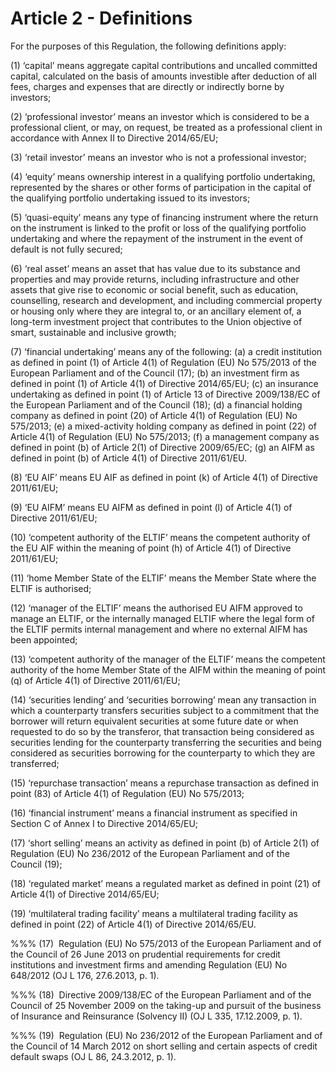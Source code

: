 # Article 2 - Definitions


For the purposes of this Regulation, the following definitions apply:

(1) ‘capital’ means aggregate capital contributions and uncalled committed capital, calculated on the basis of amounts investible after deduction of all fees, charges and expenses that are directly or indirectly borne by investors;

(2) ‘professional investor’ means an investor which is considered to be a professional client, or may, on request, be treated as a professional client in accordance with Annex II to Directive 2014/65/EU;

(3) ‘retail investor’ means an investor who is not a professional investor;

(4) ‘equity’ means ownership interest in a qualifying portfolio undertaking, represented by the shares or other forms of participation in the capital of the qualifying portfolio undertaking issued to its investors;

(5) ‘quasi-equity’ means any type of financing instrument where the return on the instrument is linked to the profit or loss of the qualifying portfolio undertaking and where the repayment of the instrument in the event of default is not fully secured;

(6) ‘real asset’ means an asset that has value due to its substance and properties and may provide returns, including infrastructure and other assets that give rise to economic or social benefit, such as education, counselling, research and development, and including commercial property or housing only where they are integral to, or an ancillary element of, a long-term investment project that contributes to the Union objective of smart, sustainable and inclusive growth;

(7) ‘financial undertaking’ means any of the following: (a) a credit institution as defined in point (1) of Article 4(1) of Regulation (EU) No 575/2013 of the European Parliament and of the Council (17); (b) an investment firm as defined in point (1) of Article 4(1) of Directive 2014/65/EU; (c) an insurance undertaking as defined in point (1) of Article 13 of Directive 2009/138/EC of the European Parliament and of the Council (18); (d) a financial holding company as defined in point (20) of Article 4(1) of Regulation (EU) No 575/2013; (e) a mixed-activity holding company as defined in point (22) of Article 4(1) of Regulation (EU) No 575/2013; (f) a management company as defined in point (b) of Article 2(1) of Directive 2009/65/EC; (g) an AIFM as defined in point (b) of Article 4(1) of Directive 2011/61/EU.

(8) ‘EU AIF’ means EU AIF as defined in point (k) of Article 4(1) of Directive 2011/61/EU;

(9) ‘EU AIFM’ means EU AIFM as defined in point (l) of Article 4(1) of Directive 2011/61/EU;

(10) ‘competent authority of the ELTIF’ means the competent authority of the EU AIF within the meaning of point (h) of Article 4(1) of Directive 2011/61/EU;

(11) ‘home Member State of the ELTIF’ means the Member State where the ELTIF is authorised;

(12) ‘manager of the ELTIF’ means the authorised EU AIFM approved to manage an ELTIF, or the internally managed ELTIF where the legal form of the ELTIF permits internal management and where no external AIFM has been appointed;

(13) ‘competent authority of the manager of the ELTIF’ means the competent authority of the home Member State of the AIFM within the meaning of point (q) of Article 4(1) of Directive 2011/61/EU;

(14) ‘securities lending’ and ‘securities borrowing’ mean any transaction in which a counterparty transfers securities subject to a commitment that the borrower will return equivalent securities at some future date or when requested to do so by the transferor, that transaction being considered as securities lending for the counterparty transferring the securities and being considered as securities borrowing for the counterparty to which they are transferred;

(15) ‘repurchase transaction’ means a repurchase transaction as defined in point (83) of Article 4(1) of Regulation (EU) No 575/2013;

(16) ‘financial instrument’ means a financial instrument as specified in Section C of Annex I to Directive 2014/65/EU;

(17) ‘short selling’ means an activity as defined in point (b) of Article 2(1) of Regulation (EU) No 236/2012 of the European Parliament and of the Council (19);

(18) ‘regulated market’ means a regulated market as defined in point (21) of Article 4(1) of Directive 2014/65/EU;

(19) ‘multilateral trading facility’ means a multilateral trading facility as defined in point (22) of Article 4(1) of Directive 2014/65/EU.

%%% (17)  Regulation (EU) No 575/2013 of the European Parliament and of the Council of 26 June 2013 on prudential requirements for credit institutions and investment firms and amending Regulation (EU) No 648/2012 (OJ L 176, 27.6.2013, p. 1).

%%% (18)  Directive 2009/138/EC of the European Parliament and of the Council of 25 November 2009 on the taking-up and pursuit of the business of Insurance and Reinsurance (Solvency II) (OJ L 335, 17.12.2009, p. 1).

%%% (19)  Regulation (EU) No 236/2012 of the European Parliament and of the Council of 14 March 2012 on short selling and certain aspects of credit default swaps (OJ L 86, 24.3.2012, p. 1).
